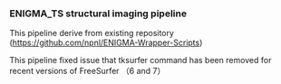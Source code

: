 ### ENIGMA_TS structural imaging  pipeline 

This pipeline derive from existing repository (https://github.com/npnl/ENIGMA-Wrapper-Scripts)

This pipeline fixed issue that tksurfer command has been removed for recent versions of FreeSurfer （6 and 7）

